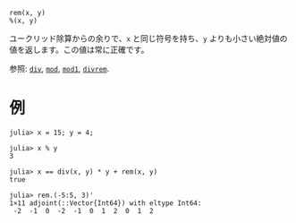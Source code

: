 ```
rem(x, y)
%(x, y)
```

ユークリッド除算からの余りで、`x` と同じ符号を持ち、`y` よりも小さい絶対値の値を返します。この値は常に正確です。

参照: [`div`](@ref), [`mod`](@ref), [`mod1`](@ref), [`divrem`](@ref).

# 例

```jldoctest
julia> x = 15; y = 4;

julia> x % y
3

julia> x == div(x, y) * y + rem(x, y)
true

julia> rem.(-5:5, 3)'
1×11 adjoint(::Vector{Int64}) with eltype Int64:
 -2  -1  0  -2  -1  0  1  2  0  1  2
```
